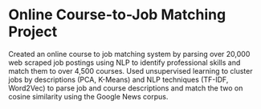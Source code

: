 # Online Course-to-Job Matching Project
Created an online course to job matching system by parsing over 20,000 web scraped job postings using NLP to identify professional skills and match them to over 4,500 courses. Used unsupervised learning to cluster jobs by descriptions (PCA, K-Means) and NLP techniques (TF-IDF, Word2Vec) to parse job and course descriptions and match the two on cosine similarity using the Google News corpus.
